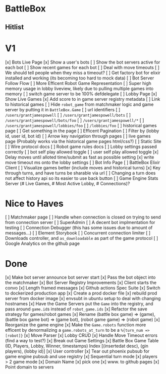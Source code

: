 # BattleBox

## Hitlist

V1
====
[x] Bots Live Page
  [x] Show a user's bots
  [ ] Show the bot servers active for each bot
  [ ] Show recent games for each bot
[ ] Deal with move timeouts
  [ ] We should tell people when they miss a timeout?
[ ] Get factory bot for elixir installed and working (its becoming too hard to mock data)
[ ] Bot Server Follow Flow
[ ] More Efficent Robot Game Representation
  [ ] Super high memory usage in lobby liveview, likely due to pulling multiple games into memory
[ ] switch game server to be 100% defdelegate
[ ] Lobby Page
  [x] Show Live Games
  [x] Add score to in game server registry metadata
  [ ] Link to historical games
[ ] Hide `robot_game` from matchmaker logic and game server by putting it in `BattleBox.Game`
[ ] url identifiers
  [ ] `/users/grantjamespowell`
  [ ] `/users/grantjamespowell/bots`
  [ ] `/users/grantjamespowell/bots/foo`
  [ ] `/users/grantjamespowell/*`
  [ ] `/users/grantjamespowell/lobbies/foo`
  [ ] `/lobbies/foo`
[ ] historical games page
  [ ] Get something in the page
  [ ] Efficent Pagination
  [ ] Filter by (lobby id, user id, bot id)
  [ ] Arrow key navigation through pages
[ ] live games page (Probably works via the historical game pages html/css?)
[ ] Static Site
  [ ] Wire protocol docs
  [ ] Robot game rules docs
[ ] Lobby settings passed correctly
  [ ] bot self play allowed toggle
  [ ] user self play allowed toggle
  [x] Delay moves until alloted time/submit as fast as possible setting
  [x] write move timeout ms onto the lobby settings
[ ] Bot Info Page
[ ] BattleBox Elixir Client
[ ] Visualize games better (include moves and historical turns)
  [x] Key through turns, and have turns be sharable via url
  [ ] Changing a turn does not affect history api so its easier to use back button
[ ] Game Engine Stats Server (# Live Games, # Most Active Lobby, # Connections)?

Nice to Haves
======
[ ] Matchmaker page
[ ] Handle when connection is closed on trying to send from connection server
[ ] SuperAdmin
[ ] A decent bot implmentation for testing
[ ] Connection Debugger (this has some issues due to amount of messages...)
[ ] Element Storybook
[ ] Concurrent connection limiter
[ ] Downloads controller, and `as_downloadable` as part of the game protocol
[ ] Google Analytics on the github page

Done
=======
[x] Make bot server announce bot server start
[x] Pass the bot object into the matchmaker
[x] Bot Server Registry Improvements
[x] Client starts the convo
[x] Length framed messages
[x] Github actions Spec Suite
[x] Switch to dockerized production app
  [x] Create a prod docker file
  [x] rebuild prod server from docker image
  [x] envsubt in ubuntu setup to deal with changing hostnames
[x] Have the Game Servers put the `Game` into the registry, and pass around `game.id`s instead of `robot_game.ids`
[x] Refactor the save strategy for games/robot games
[x] Rename (battle box game) => (game), (battle box game bot) => (game bot), (robot game game) => (robot game)
[x] Reorganize the game engine
[x] Make the `Game.robots` function more efficent by denormalizing a `game.robots_at_turn` to be a `%{turn_num => [robot]}`
[x] Move Parser
[x] Lobby CRUD
[x] Handle Move Timeout errors (find a way to test?)
[x] Break out Game Settings
[x] Battle Box Game Table (ID, Players, Lobby, Winner, timestamps) Index [(insertedat desc), (gin players), (lobby id)]
[x] User controller
[x] Tear out phoenix pubsub for game engine pubsub and use registry
[x] Sequential turn mode
[x] players > 2 game mode
[x] Domain Name
  [x] pick one
  [x] www. to github pages
  [x] Point domain to servers
